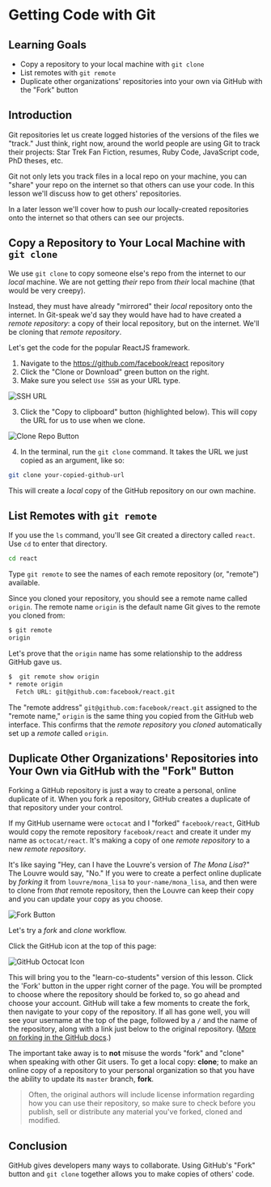 # Getting Code with Git

## Learning Goals

- Copy a repository to your local machine with `git clone`
- List remotes with `git remote`
- Duplicate other organizations' repositories into your own via GitHub with the "Fork" button

## Introduction

Git repositories let us create logged histories of the versions of the files
we "track." Just think, right now, around the world people are using Git
to track their projects: Star Trek Fan Fiction, resumes, Ruby Code, JavaScript
code, PhD theses, etc.

Git not only lets you track files in a local repo on your machine, you can "share"
your repo on the internet so that others can use your code. In this lesson
we'll discuss how to get others' repositories.

In a later lesson we'll cover how to push _our_ locally-created repositories onto the
internet so that others can see our projects.

## Copy a Repository to Your Local Machine with `git clone`

We use `git clone` to copy someone else's repo from the internet to our _local_ machine.
We are not getting _their_ repo from _their_ local machine (that would be very creepy).

Instead, they must have
already "mirrored" their _local_ repository onto the internet. In Git-speak we'd say
they would have had to have created a _remote repository_: a copy of their local repository,
but on the internet. We'll be cloning that _remote repository_.

Let's get the code for the popular ReactJS framework.

1. Navigate to the https://github.com/facebook/react repository
2. Click the "Clone or Download" green button on the right.
2. Make sure you select `Use SSH` as your URL type.

![SSH URL](https://files.readme.io/UgsI2ndmR2aH5ky5G1OA_GitHub%20-%20SSH%20-%201.png)

3. Click the "Copy to clipboard" button (highlighted below). This will copy the
URL for us to use when we clone.

![Clone Repo Button](http://readme-pics.s3.amazonaws.com/clone-repo-clone-url-button.png)

4. In the terminal,  run the
`git clone` command. It takes the URL we just copied as an argument, like so:

```bash
git clone your-copied-github-url
```

This will create a _local_ copy of the GitHub repository on our own machine.

## List Remotes with `git remote`

If you use the `ls` command, you'll see Git created a directory called
`react`. Use `cd` to enter that directory.

```bash
cd react
```

Type `git remote` to see the names of each remote repository (or, "remote") available.

Since you cloned your repository, you should see a remote name called `origin`. The remote
name `origin` is the default name Git gives to the remote you cloned from:

```bash
$ git remote
origin
```

Let's prove that the `origin` name has some relationship to the address GitHub gave us.

```bash
$  git remote show origin
* remote origin
  Fetch URL: git@github.com:facebook/react.git
```

The "remote address" `git@github.com:facebook/react.git` assigned to the
"remote name," `origin` is the same thing you copied from the
GitHub web interface. This confirms that the _remote repository_ you
_cloned_ automatically set up a _remote_ called `origin`.

## Duplicate Other Organizations' Repositories into Your Own via GitHub with the "Fork" Button

Forking a GitHub repository is just a way to create a personal, online duplicate
of it. When you fork a repository, GitHub creates a duplicate of that repository
under your control.

If my GitHub username were `octocat` and I "forked" `facebook/react`, GitHub would
copy the remote repository `facebook/react` and create it under my name as
`octocat/react`. It's making a copy of one _remote repository_ to a new _remote
repository_.

It's like saying "Hey, can I have the Louvre's version of _The Mona Lisa_?" The
Louvre would say, "No." If you were to create a perfect online duplicate by _forking_
it from `louvre/mona_lisa` to `your-name/mona_lisa`, and then were to clone
from _that_ remote repository, then the Louvre can keep their copy and you can
update your copy as you choose.

![Fork Button](http://readme-pics.s3.amazonaws.com/fork_button.jpg)

Let's try a _fork_ and _clone_ workflow.

Click the GitHub icon at the top of this page:

![GitHub Octocat Icon](https://flatiron-client-assets.s3.amazonaws.com/assets/github-learn-button.png)

This will bring you to the "learn-co-students" version of this lesson. Click the
'Fork' button in the upper right corner of the page. You will be prompted to
choose where the repository should be forked to, so go ahead and choose your
account. GitHub will take a few moments to create the fork, then navigate to
your copy of the repository. If all has gone well, you will see your username at
the top of the page, followed by a `/` and the name of the repository, along
with a link just below to the original repository. ([More on forking in the GitHub docs](https://help.github.com/enterprise/2.2/user/articles/fork-a-repo/).)

The important take away is to **not** misuse the words "fork" and "clone" when speaking
with other Git users. To get a local copy: **clone**; to make an online copy of
a repository to your personal organization so that you have the ability to
update its `master` branch, **fork**.

> Often, the original authors will include license information regarding how you
> can use their repository, so make sure to check before you publish, sell or
> distribute any material you've forked, cloned and modified.

## Conclusion

GitHub gives developers many ways to collaborate. Using GitHub's "Fork" button and `git
clone` together allows you to make copies of others' code.
